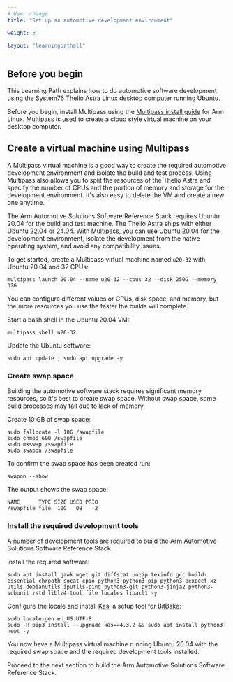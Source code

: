 ```yaml
---
# User change
title: "Set up an automotive development environment"

weight: 3

layout: "learningpathall"
---
```


## Before you begin

This Learning Path explains how to do automotive software development using the [System76 Thelio Astra](https://system76.com/desktops/thelio-astra) Linux desktop computer running Ubuntu. 

Before you begin, install Multipass using the [Multipass install guide](/install-guides/multipass/) for Arm Linux. Multipass is used to create a cloud style virtual machine on your desktop computer. 



## Create a virtual machine using Multipass

A Multipass virtual machine is a good way to create the required automotive development environment and isolate the build and test process. Using Multipass also allows you to split the resources of the Thelio Astra and specify the number of CPUs and the portion of memory and storage for the development environment. It's also easy to delete the VM and create a new one anytime. 

The Arm Automotive Solutions Software Reference Stack requires Ubuntu 20.04 for the build and test machine. The Thelio Astra ships with either Ubuntu 22.04 or 24.04. With Multipass, you can use Ubuntu 20.04 for the development environment, isolate the development from the native operating system, and avoid any compatibility issues.

To get started, create a Multipass virtual machine named `u20-32` with Ubuntu 20.04 and 32 CPUs:

```console
multipass launch 20.04 --name u20-32 --cpus 32 --disk 250G --memory 32G 
```

You can configure different values or CPUs, disk space, and memory, but the more resources you use the faster the builds will complete. 

Start a bash shell in the Ubuntu 20.04 VM:

```console
multipass shell u20-32 
```

Update the Ubuntu software:

```console
sudo apt update ; sudo apt upgrade -y
```

### Create swap space

Building the automotive software stack requires significant memory resources, so it's best to create swap space. Without swap space, some build processes may fail due to lack of memory. 

Create 10 GB of swap space:

```
sudo fallocate -l 10G /swapfile
sudo chmod 600 /swapfile
sudo mkswap /swapfile
sudo swapon /swapfile
```

To confirm the swap space has been created run:

```console
swapon --show
```

The output shows the swap space:

```output
NAME      TYPE SIZE USED PRIO
/swapfile file  10G   0B   -2
```

### Install the required development tools

A number of development tools are required to build the Arm Automotive Solutions Software Reference Stack.

Install the required software:

```console
sudo apt install gawk wget git diffstat unzip texinfo gcc build-essential chrpath socat cpio python3 python3-pip python3-pexpect xz-utils debianutils iputils-ping python3-git python3-jinja2 python3-subunit zstd liblz4-tool file locales libacl1 -y
```

Configure the locale and install [Kas](https://kas.readthedocs.io/en/latest/index.html), a setup tool for [BitBake](https://docs.yoctoproject.org/bitbake/): 

```console
sudo locale-gen en_US.UTF-8
sudo -H pip3 install --upgrade kas==4.3.2 && sudo apt install python3-newt -y
```

You now have a Multipass virtual machine running Ubuntu 20.04 with the required swap space and the required development tools installed. 

Proceed to the next section to build the Arm Automotive Solutions Software Reference Stack.
